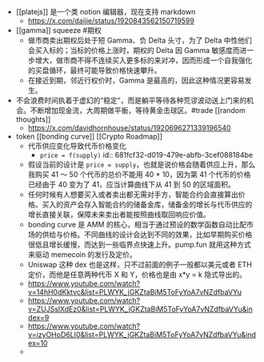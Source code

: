 - [[platejs]] 是一个类 notion 编辑器，现在支持 markdown
	- https://x.com/daijie/status/1920843562150719599
- [[gamma]] squeeze #期权
	- 做市商卖出期权后处于短 Gamma、负 Delta 头寸，为了 Delta 中性他们会买入标的；当标的价格上涨时，期权的 Delta 因 Gamma 敏感度而进一步增大，做市商不得不连续买入更多标的来对冲，因而形成一个自我强化的买盘循环，最终可能导致价格快速攀升。
	- 在接近到期，邻近行权价时，Gamma 是最高的，因此这种情况更容易发生。
- 不会浪费时间执着于虚幻的“稳定”，而是躺平等待各种荒谬波动送上门来的机会。不断增加现金流，大周期做平衡，等待黄金击球区。#trade [[random thoughts]]
	- https://x.com/davidhornhouse/status/1920696271339196540
- token [[bonding curve]] [[Crypto Roadmap]]
	- 代币供应变化导致代币价格变化
		- `price = f(supply)`
		  id:: 681fcf32-d019-479e-abfb-3cef088184be
	- 假设当前的设计是 `price = supply`，也就是说价格会随着供应上升，那么我购买 41 ～ 50 个代币的总价不能用 40 * 10，因为第 41 个代币的价格已经由于 40 变为了 41，应当计算曲线下从 41 到 50 的区域面积。
	- 任何时候有人想要买入或者卖出都无需对手方，智能合约会直接算出价格。买入的资产会存入智能合约的储备金库，储备金的增长与代币供应的增长直接关联，保障未来卖出者能按照曲线取回响应价值。
	- bonding curve 是 AMM 的核心，相当于通过预设的数学函数自动比配市场的供给与价格。不同曲线的设计会达到不同的效果，比如早期购买价格很低且增长缓慢，而达到一些临界点快速上升。pump.fun 就用这种方式来驱动 memecoin 的发行及定价。
	- Uniswap 这种 dex 也是这样，只不过前面的例子一般都以美元或者 ETH 定价，而他是任意两种代币 X 和 Y，价格也是由 x*y = k 隐式导出的。
	- https://www.youtube.com/watch?v=14hH0dKktvc&list=PLWYK_jGKZtaBiM5ToFyYoA7vNZdfbaVYu
	- https://www.youtube.com/watch?v=ZUJSslXdEz0&list=PLWYK_jGKZtaBiM5ToFyYoA7vNZdfbaVYu&index=9
	- https://www.youtube.com/watch?v=izyOHoD6LI0&list=PLWYK_jGKZtaBiM5ToFyYoA7vNZdfbaVYu&index=10
	-